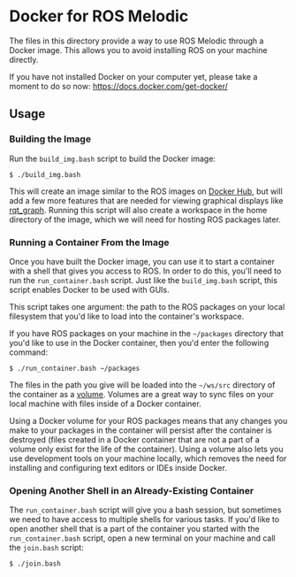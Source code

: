 # Docker for ROS Melodic

The files in this directory provide a way to use ROS Melodic through a Docker image.
This allows you to avoid installing ROS on your machine directly.

If you have not installed Docker on your computer yet, please take a moment to do so now: https://docs.docker.com/get-docker/

## Usage

### Building the Image

Run the `build_img.bash` script to build the Docker image:

```
$ ./build_img.bash
```

This will create an image similar to the ROS images on [Docker Hub](https://hub.docker.com/_/ros/), but will add a few more features that are needed for viewing graphical displays like [rqt_graph](https://wiki.ros.org/rqt_graph?distro=melodic).
Running this script will also create a workspace in the home directory of the image, which we will need for hosting ROS packages later.

### Running a Container From the Image

Once you have built the Docker image, you can use it to start a container with a shell that gives you access to ROS.
In order to do this, you'll need to run the `run_container.bash` script. Just like the `build_img.bash` script, this script enables Docker to be used with GUIs.

This script takes one argument: the path to the ROS packages on your local filesystem that you'd like to load into the container's workspace.

If you have ROS packages on your machine in the `~/packages` directory that you'd like to use in the Docker container, then you'd enter the following command:

```
$ ./run_container.bash ~/packages
```

The files in the path you give will be loaded into the `~/ws/src` directory of the container as a [volume](https://docs.docker.com/storage/volumes/).
Volumes are a great way to sync files on your local machine with files inside of a Docker container.

Using a Docker volume for your ROS packages means that any changes you make to your packages in the container will persist after the container is destroyed (files created in a Docker container that are not a part of a volume only exist for the life of the container).
Using a volume also lets you use development tools on your machine locally, which removes the need for installing and configuring text editors or IDEs inside Docker.

### Opening Another Shell in an Already-Existing Container

The `run_container.bash` script will give you a bash session, but sometimes we need to have access to multiple shells for various tasks.
If you'd like to open another shell that is a part of the container you started with the `run_container.bash` script, open a new terminal on your machine and call the `join.bash` script:

```
$ ./join.bash
```